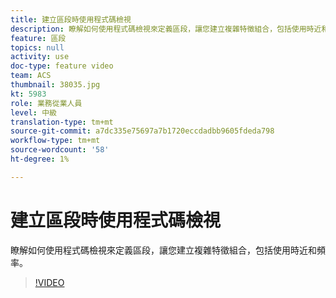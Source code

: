 ```yaml
---
title: 建立區段時使用程式碼檢視
description: 瞭解如何使用程式碼檢視來定義區段，讓您建立複雜特徵組合，包括使用時近和頻率。
feature: 區段
topics: null
activity: use
doc-type: feature video
team: ACS
thumbnail: 38035.jpg
kt: 5983
role: 業務從業人員
level: 中級
translation-type: tm+mt
source-git-commit: a7dc335e75697a7b1720eccdadbb9605fdeda798
workflow-type: tm+mt
source-wordcount: '58'
ht-degree: 1%

---
```



# 建立區段時使用程式碼檢視

瞭解如何使用程式碼檢視來定義區段，讓您建立複雜特徵組合，包括使用時近和頻率。

>[!VIDEO](https://video.tv.adobe.com/v/38035/?quality=12&learn=on)
